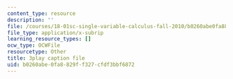 ```yaml
---
content_type: resource
description: ''
file: /courses/18-01sc-single-variable-calculus-fall-2010/b0260abe0fa8829ff327cfdf3bbf6872_wOHrNt9ScYs.srt
file_type: application/x-subrip
learning_resource_types: []
ocw_type: OCWFile
resourcetype: Other
title: 3play caption file
uid: b0260abe-0fa8-829f-f327-cfdf3bbf6872
---
```

